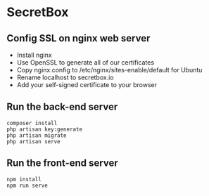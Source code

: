 # SecretBox

## Config SSL on nginx web server
- Install nginx
- Use OpenSSL to generate all of our certificates
- Copy nginx.config to /etc/nginx/sites-enable/default for Ubuntu
- Rename localhost to secretbox.io
- Add your self-signed certificate to your browser

## Run the back-end server
```
composer install
php artisan key:generate
php artisan migrate
php artisan serve
```

## Run the front-end server
```
npm install
npm run serve
```